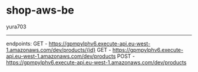 # shop-aws-be
yura703

-----------

endpoints:
  GET - https://gpmpylphv6.execute-api.eu-west-1.amazonaws.com/dev/products/{id}
  GET - https://gpmpylphv6.execute-api.eu-west-1.amazonaws.com/dev/products
  POST - https://gpmpylphv6.execute-api.eu-west-1.amazonaws.com/dev/products
